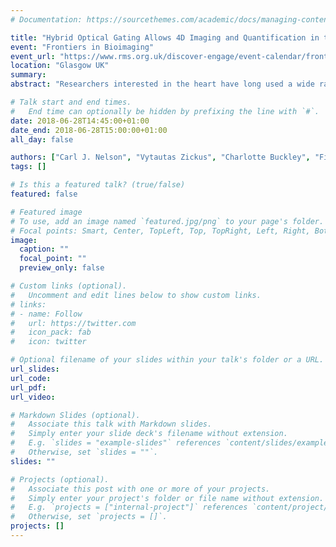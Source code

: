 ```yaml
---
# Documentation: https://sourcethemes.com/academic/docs/managing-content/

title: "Hybrid Optical Gating Allows 4D Imaging and Quantification in the Developing Zebrafish Heart"
event: "Frontiers in Bioimaging"
event_url: "https://www.rms.org.uk/discover-engage/event-calendar/frontiers-in-bioimaging-2018.html"
location: "Glasgow UK"
summary:
abstract: "Researchers interested in the heart have long used a wide range of imaging techniques to see, understand and quantify changes throughout heart development, repair and, in certain species, regeneration. Two major challenges in imaging the heart are the contrasting problems of high-frequency heart beating and low-frequency morphological changes. We have previously demonstrated how using prospective optical gating, in combination with light-sheet microscopy, can allow the synchronised capture of 3D images of the ınvivo beating zebrafish heart. However, prospective optical gating alone is limited to snapshots of the heart at chosen target heartbeat phases and only over the scale of tens of minutes.  We have now developed hybrid prospective-retrospective optical gating technologies that we are using in combination with light-sheet microscopy to enable a range of 3D+time and 3D-timelapse imaging experiments. Here we will demonstrate several key areas where we have begun to exploit these technologies to further describe and understand cardiac function and dynamics.  By incorporating these non-invasive optical gating methods with micro particle image velocimetry ($μ$PIV) we can achieve 3D+time resolved imaging of blood flow in the beating zebrafish heart. We use red blood cells as natural tracer particles from which we obtain instantaneous measurements of velocity from light-sheet images. Statistically combining and analysing this data, we can begin to both quantify and fully understand fluid-structure interaction in the developing zebrafish heart.  Further, our hybrid prospective-retrospective optical gating technology allows us to carry out 24+ hour, ınvivo, 3D-timelapse imaging of the computationally `frozen' heart across developmental stages, eg heart looping, and throughout injury response and repair. Imaging across these timescales is not possible with prospective optical gating alone and phase-locked timelapse imaging is not possible using retrospective optical gating alone: only with our hybrid system are such longitudinal studies possible. Our hybrid prospective-retrospective optical gating system allows researchers to study and understand cardiac development and repair without the use of chemicals or optogenetics to stop or modify the natural heart beating.  Combining these powerful techniques produces a hybrid prospective-retrospective optical gating microscopy framework that we are now beginning to use to fully describe cardiac development, dynamics and repair as never before accomplished."

# Talk start and end times.
#   End time can optionally be hidden by prefixing the line with `#`.
date: 2018-06-28T14:45:00+01:00
date_end: 2018-06-28T15:00:00+01:00
all_day: false

authors: ["Carl J. Nelson", "Vytautas Zickus", "Charlotte Buckley", "Finn Bruton", "Aryan Baghbadrani", "John J. Mullins", "Martin A. Denvir", "Jonathan Taylor"]
tags: []

# Is this a featured talk? (true/false)
featured: false

# Featured image
# To use, add an image named `featured.jpg/png` to your page's folder.
# Focal points: Smart, Center, TopLeft, Top, TopRight, Left, Right, BottomLeft, Bottom, BottomRight.
image:
  caption: ""
  focal_point: ""
  preview_only: false

# Custom links (optional).
#   Uncomment and edit lines below to show custom links.
# links:
# - name: Follow
#   url: https://twitter.com
#   icon_pack: fab
#   icon: twitter

# Optional filename of your slides within your talk's folder or a URL.
url_slides:
url_code:
url_pdf:
url_video:

# Markdown Slides (optional).
#   Associate this talk with Markdown slides.
#   Simply enter your slide deck's filename without extension.
#   E.g. `slides = "example-slides"` references `content/slides/example-slides.md`.
#   Otherwise, set `slides = ""`.
slides: ""

# Projects (optional).
#   Associate this post with one or more of your projects.
#   Simply enter your project's folder or file name without extension.
#   E.g. `projects = ["internal-project"]` references `content/project/deep-learning/index.md`.
#   Otherwise, set `projects = []`.
projects: []
---
```

